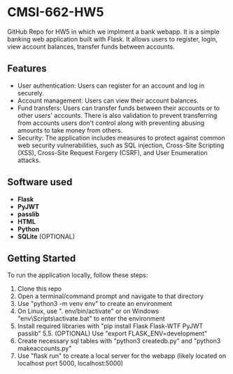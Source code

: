 # CMSI-662-HW5
GitHub Repo for HW5 in which we implment a bank webapp.
It is a simple banking web application built with Flask. It allows users to register, login, view account balances, transfer funds between accounts.

## Features

- User authentication: Users can register for an account and log in securely.
- Account management: Users can view their account balances.
- Fund transfers: Users can transfer funds between their accounts or to other users' accounts. There is also validation to prevent transferring from accounts users don't control along with preventing abusing amounts to take money from others.
- Security: The application includes measures to protect against common web security vulnerabilities, such as SQL injection, Cross-Site Scripting (XSS), Cross-Site Request Forgery (CSRF), and User Enumeration attacks.

## Software used

- **Flask**
- **PyJWT**
- **passlib**
- **HTML**
- **Python**
- **SQLite** (OPTIONAL)

## Getting Started

To run the application locally, follow these steps:
1. Clone this repo
2. Open a terminal/command prompt and navigate to that directory
3. Use "python3 -m venv env" to create an environment
4. On Linux, use ". env/bin/activate" or on Windows "env\Scripts\activate.bat" to enter the environment
5. Install required libraries with "pip install Flask Flask-WTF PyJWT passlib"
5.5. (OPTIONAL) Use "export FLASK_ENV=development"
6. Create necessary sql tables with "python3 createdb.py" and "python3 makeaccounts.py"
7. Use "flask run" to create a local server for the webapp (likely located on localhost port 5000, localhost:5000)
